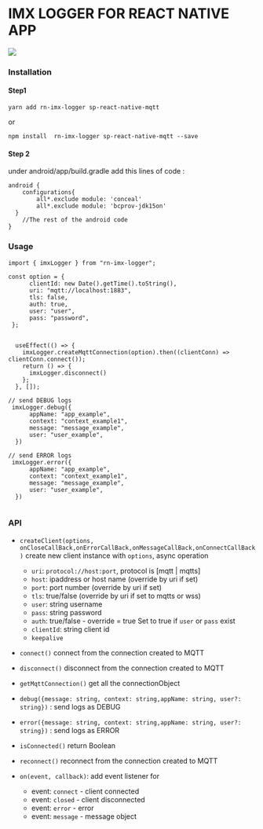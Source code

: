 # IMX LOGGER FOR REACT NATIVE APP

![](https://imaxeam.com/assets/images/logo-dark.png)

### Installation



#### Step1

```
yarn add rn-imx-logger sp-react-native-mqtt
```

or 

```
npm install  rn-imx-logger sp-react-native-mqtt --save
```



#### Step 2

under android/app/build.gradle add this lines of code : 

```
android {
    configurations{
        all*.exclude module: 'conceal'
        all*.exclude module: 'bcprov-jdk15on'
  }
    //The rest of the android code 
}
```



### Usage



```
import { imxLogger } from "rn-imx-logger";

const option = {
      clientId: new Date().getTime().toString(),
      uri: "mqtt://localhost:1883", 
      tls: false,
      auth: true,
      user: "user",
      pass: "password",
 };


  useEffect(() => {
    imxLogger.createMqttConnection(option).then((clientConn) => clientConn.connect());
    return () => {
      imxLogger.disconnect()
    };
  }, []);

// send DEBUG logs 
 imxLogger.debug({
      appName: "app_example",
      context: "context_example1",
      message: "message_example",
      user: "user_example",
  })

// send ERROR logs 
 imxLogger.error({
      appName: "app_example",
      context: "context_example1",
      message: "message_example",
      user: "user_example",
  })


```



### API



- `createClient(options, onCloseCallBack,onErrorCallBack,onMessageCallBack,onConnectCallBack)` create new client instance with `options`, async operation
  
  - `uri`: `protocol://host:port`, protocol is [mqtt | mqtts]
  - `host`: ipaddress or host name (override by uri if set)
  - `port`: port number (override by uri if set)
  - `tls`: true/false (override by uri if set to mqtts or wss)
  - `user`: string username
  - `pass`: string password
  - `auth`: true/false - override = true Set to true if `user` or `pass` exist
  - `clientId`: string client id
  - `keepalive`





- `connect()` connect from the connection created to MQTT

- `disconnect()` disconnect from the connection created to MQTT

- `getMqttConnection()` get all the connectionObject

- `debug({message: string, context: string,appName: string, user?: string})` : send logs as DEBUG 

- `error({message: string, context: string,appName: string, user?: string})` : send logs as ERROR

- `isConnected()` return Boolean 

- `reconnect()` reconnect from the connection created to MQTT

- `on(event, callback)`: add event listener for
  - event: `connect` - client connected
  - event: `closed` - client disconnected
  - event: `error` - error
  - event: `message` - message object


